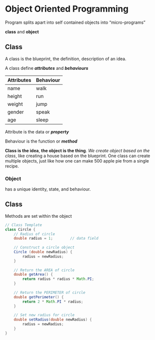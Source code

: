 # Object Oriented Programming

Program splits apart into self contained objects into “micro-programs”

**class** and **object**

## Class

A class is the blueprint, the definition, description of an idea.

A class define ***attributes*** and ***behaviours***

**Attributes** | **Behaviour**
--- | ---
name | walk  
height | run 
weight | jump
gender | speak
age | sleep
Attribute is the data or ***property***

Behaviour is the function or ***method***

**Class is the idea**, **the object is the thing**. *We create object based on the class*, like creating a house based on the blueprint. One class can create multiple objects, just like how one can make 500 apple pie from a single recipe. 

### Object

has a unique identity, state, and behaviour.

## Class

Methods are set within the object

```java
// Class Template
class Circle {
    // Radius of circle
    double radius = 1;        // data field
    
    // Construct a circle object
    Circle (double newRadius) {
        radius = newRadius;
    }
    
    // Return the AREA of circle
    double getArea() {
        return radius * radius * Math.PI;
    }
    
    // Return the PERIMETER of circle
    double getPerimeter() {
        return 2 * Math.PI * radius;
    }
    
    // Set new radius for circle
    double setRadius(double newRadius) {
        radius = newRadius;
    }
}
```